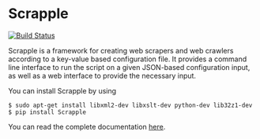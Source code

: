 Scrapple
========

[![Build Status](https://travis-ci.org/scrappleapp/scrapple.svg?branch=master)](https://travis-ci.org/scrappleapp/scrapple)

Scrapple is a framework for creating web scrapers and web crawlers according to a key-value based configuration file. It provides a command line interface to run the script on a given JSON-based configuration input, as well as a web interface to provide the necessary input.

You can install Scrapple by using

```
$ sudo apt-get install libxml2-dev libxslt-dev python-dev lib32z1-dev
$ pip install Scrapple
```

You can read the complete documentation [here](http://scrapple.rtfd.org).
